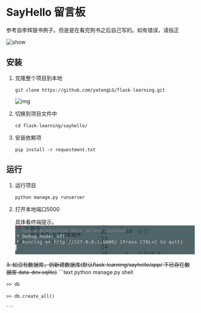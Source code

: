 # SayHello 留言板

参考自李辉狼书例子。但是是在看完狗书之后自己写的。如有错误，请指正

![show](imgs/1.png)
## 安装

1. 克隆整个项目到本地
    ```text 
    git clone https://github.com/yatengLG/flask-learning.git
    ```
    ![img](imgs/clone.png)

2. 切换到项目文件中
    ```text
    cd flask-learning/sayhello/
    ```
3. 安装依赖项
    ```text
    pip install -r requestment.txt
    ```
## 运行


1. 运行项目
    ```text
    python manage.py runserver
    ```

2. 打开本地端口5000

    具体看终端提示。
    ![2](imgs/2.png)
    
~~3. 如没有数据库，则新建数据库(默认flask-learning/sayhello/app/ 下已存在数据库 data-dev.sqlite)~~
    ```text
    python manage.py shell
    
    >> db
    
    >> db.create_all()
    
    ```
 